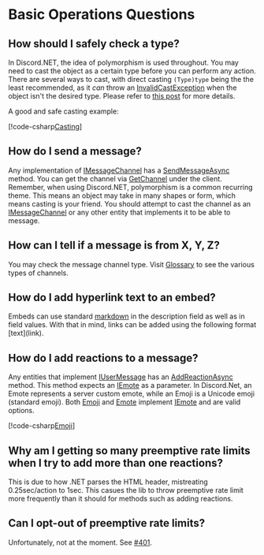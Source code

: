 # Basic Operations Questions

## How should I safely check a type?
In Discord.NET, the idea of polymorphism is used throughout. You may 
need to cast the object as a certain type before you can perform any 
action. There are several ways to cast, with direct casting 
`(Type)type` being the the least recommended, as it *can* throw an 
[InvalidCastException] when the object isn't the desired type. 
Please refer to [this post] for more details.

A good and safe casting example:

[!code-csharp[Casting](samples/basics/cast.cs)]

[InvalidCastException]: https://docs.microsoft.com/en-us/dotnet/api/system.invalidcastexception
[this post]: https://docs.microsoft.com/en-us/dotnet/csharp/programming-guide/types/how-to-safely-cast-by-using-as-and-is-operators

## How do I send a message?

Any implementation of [IMessageChannel] has a [SendMessageAsync]
method. You can get the channel via [GetChannel] under the client.
Remember, when using Discord.NET, polymorphism is a common recurring 
theme. This means an object may take in many shapes or form, which 
means casting is your friend. You should attempt to cast the channel 
as an [IMessageChannel] or any other entity that implements it to be 
able to message.

[SendMessageAsync]: xref:Discord.IMessageChannel#Discord_IMessageChannel_SendMessageAsync_System_String_System_Boolean_Discord_Embed_Discord_RequestOptions_
[GetChannel]: xref:Discord.WebSocket.DiscordSocketClient#Discord_WebSocket_DiscordSocketClient_GetChannel_System_UInt64_

## How can I tell if a message is from X, Y, Z?

You may check the message channel type. Visit [Glossary] to see the 
various types of channels.

[Glossary]: Glossary.md

## How do I add hyperlink text to an embed?

Embeds can use standard [markdown] in the description field as well as
 in field values. With that in mind, links can be added using the 
 following format \[text](link).

[markdown]: https://support.discordapp.com/hc/en-us/articles/210298617-Markdown-Text-101-Chat-Formatting-Bold-Italic-Underline-

## How do I add reactions to a message?

Any entities that implement [IUserMessage] has an [AddReactionAsync]
method. This method expects an [IEmote] as a parameter. 
In Discord.Net, an Emote represents a server custom emote, while an 
Emoji is a Unicode emoji (standard emoji). Both [Emoji] and [Emote] 
implement [IEmote] and are valid options. 

[!code-csharp[Emoji](samples/basics/emoji.cs)]

[AddReactionAsync]: xref:Discord.IUserMessage#Discord_IUserMessage_AddReactionAsync_Discord_IEmote_Discord_RequestOptions_
  
## Why am I getting so many preemptive rate limits when I try to add more than one reactions?

This is due to how .NET parses the HTML header, mistreating 
0.25sec/action to 1sec. This casues the lib to throw preemptive rate 
limit more frequently than it should for methods such as adding 
reactions.

## Can I opt-out of preemptive rate limits?
   
Unfortunately, not at the moment. See [#401](https://github.com/RogueException/Discord.Net/issues/401).
   

[IMessageChannel]: xref:Discord.IMessageChannel
[IUserMessage]: xref:Discord.IUserMessage
[IEmote]: xref:Discord.IEmote
[Emote]: xref:Discord.Emote
[Emoji]: xref:Discord.Emoji